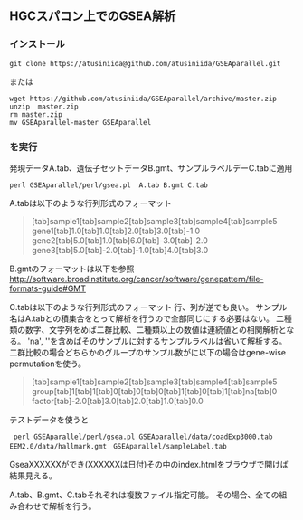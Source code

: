 ## HGCスパコン上でのGSEA解析
### インストール

```
git clone https://atusiniida@github.com/atusiniida/GSEAparallel.git
```

または

```
wget https://github.com/atusiniida/GSEAparallel/archive/master.zip
unzip  master.zip
rm master.zip
mv GSEAparallel-master GSEAparallel
```

### を実行
発現データA.tab、遺伝子セットデータB.gmt、サンプルラベルデーC.tabに適用
```
perl GSEAparallel/perl/gsea.pl  A.tab B.gmt C.tab
```
A.tabは以下のような行列形式のフォーマット
>[tab]sample1[tab]sample2[tab]sample3[tab]sample4[tab]sample5
gene1[tab]1.0[tab]1.0[tab]2.0[tab]3.0[tab]-1.0
gene2[tab]5.0[tab]1.0[tab]6.0[tab]-3.0[tab]-2.0
gene3[tab]5.0[tab]-2.0[tab]-1.0[tab]4.0[tab]3.0

B.gmtのフォーマットは以下を参照
http://software.broadinstitute.org/cancer/software/genepattern/file-formats-guide#GMT

C.tabは以下のような行列形式のフォーマット
行、列が逆でも良い。
サンプル名はA.tabとの積集合をとって解析を行うので全部同じにする必要はない。
二種類の数字、文字列をめば二群比較、二種類以上の数値は連続値との相関解析となる。
'na', ''を含めばそのサンプルに対するサンプルラベルは省いて解析する。
二群比較の場合どちらかのグループのサンプル数がに以下の場合はgene-wise permutationを使う。

>[tab]sample1[tab]sample2[tab]sample3[tab]sample4[tab]sample5
group[tab]1[tab]1[tab]0[tab]0[tab]0[tab]1[tab]0[tab]1[tab]na[tab]0
factor[tab]-2.0[tab]3.0[tab]2.0[tab]1.0[tab]0.0


テストデータを使うと
```
 perl GSEAparallel/perl/gsea.pl GSEAparallel/data/coadExp3000.tab  EEM2.0/data/hallmark.gmt　GSEAparallel/sampleLabel.tab
```
GseaXXXXXXができ(XXXXXXは日付)その中のindex.htmlをブラウザで開けば結果見える。

A.tab、B.gmt、C.tabそれぞれは複数ファイル指定可能。
その場合、全ての組み合わせで解析を行う。
